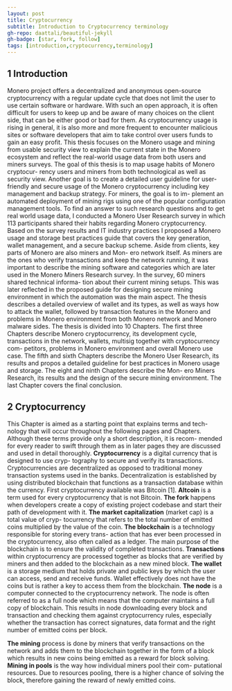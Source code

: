 ```yaml
---
layout: post
title: Cryptocurrency
subtitle: Introduction to Cryptocurrency terminology 
gh-repo: daattali/beautiful-jekyll
gh-badge: [star, fork, follow]
tags: [introduction,cryptocurrency,terminology]
---
```



## 1 Introduction

Monero project offers a decentralized and anonymous open-source
cryptocurrency with a regular update cycle that does not limit the user
to use certain software or hardware. With such an open approach, it
is often difficult for users to keep up and be aware of many choices on
the client side, that can be either good or bad for them.
As cryptocurrency usage is rising in general, it is also more and
more frequent to encounter malicious sites or software developers
that aim to take control over users funds to gain an easy profit. This
thesis focuses on the Monero usage and mining from usable security
view to explain the current state in the Monero ecosystem and reflect
the real-world usage data from both users and miners surveys.
The goal of this thesis is to map usage habits of Monero cryptocur-
rency users and miners from both technological as well as security
view. Another goal is to create a detailed user guideline for user-
friendly and secure usage of the Monero cryptocurrency including
key management and backup strategy. For miners, the goal is to im-
plement an automated deployment of mining rigs using one of the
popular configuration management tools.
To find an answer to such research questions and to get real world
usage data, I conducted a Monero User Research survey in which
113 participants shared their habits regarding Monero cryptocurrency.
Based on the survey results and IT industry practices I proposed a
Monero usage and storage best practices guide that covers the key
generation, wallet management, and a secure backup scheme.
Aside from clients, key parts of Monero are also miners and Mon-
ero network itself. As miners are the ones who verify transactions and
keep the network running, it was important to describe the mining
software and categories which are later used in the Monero Miners
Research survey. In the survey, 60 miners shared technical informa-
tion about their current mining setups. This was later reflected in the
proposed guide for designing secure mining environment in which
the automation was the main aspect.
The thesis describes a detailed overview of wallet and its types,
as well as ways how to attack the wallet, followed by transaction
features in the Monero and problems in Monero environment from
both Monero network and Monero malware sides.
The thesis is divided into 10 Chapters. The first three Chapters
describe Monero cryptocurrency, its development cycle, transactions
in the network, wallets, multisig together with cryptocurrency com-
petitors, problems in Monero environment and overall Monero use
case. The fifth and sixth Chapters describe the Monero User Research,
its results and propos a detailed guideline for best practices in Monero
usage and storage. The eight and ninth Chapters describe the Mon-
ero Miners Research, its results and the design of the secure mining
environment. The last Chapter covers the final conclusion.


## 2 Cryptocurrency

This Chapter is aimed as a starting point that explains terms and tech-
nology that will occur throughout the following pages and Chapters.
Although these terms provide only a short description, it is recom-
mended for every reader to swift through them as in later pages they
are discussed and used in detail thoroughly.
**Cryptocurrency** is a digital currency that is designed to use cryp-
tography to secure and verify its transactions. Cryptocurrencies are
decentralized as opposed to traditional money transaction systems
used in the banks. Decentralization is established by using distributed
blockchain that functions as a transaction database within the currency.
First cryptocurrency available was Bitcoin [1].
**Altcoin** is a term used for every cryptocurrency that is not Bitcoin.
**The fork** happens when developers create a copy of existing project
codebase and start their path of development with it.
**The market capitalization** (market cap) is a total value of cryp-
tocurrency that refers to the total number of emitted coins multiplied
by the value of the coin.
**The blockchain** is a technology responsible for storing every trans-
action that has ever been processed in the cryptocurrency, also often
called as a ledger. The main purpose of the blockchain is to ensure the
validity of completed transactions.
**Transactions** within cryptocurrency are processed together as
blocks that are verified by miners and then added to the blockchain
as a new mined block.
**The wallet** is a storage medium that holds private and public keys
by which the user can access, send and receive funds. Wallet effectively
does not have the coins but is rather a key to access them from the
blockchain.
**The node** is a computer connected to the cryptocurrency network.
The node is often referred to as a full node which means that the
computer maintains a full copy of blockchain. This results in node
downloading every block and transaction and checking them against
cryptocurrency rules, especially whether the transaction has correct
signatures, data format and the right number of emitted coins per
block.

**The mining** process is done by miners that verify transactions on
the network and adds them to the blockchain together in the form of
a block which results in new coins being emitted as a reward for block
solving.
**Mining in pools** is the way how individual miners pool their com-
putational resources. Due to resources pooling, there is a higher chance
of solving the block, therefore gaining the reward of newly emitted
coins.
